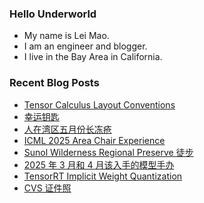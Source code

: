 ### Hello Underworld

- My name is Lei Mao.
- I am an engineer and blogger.
- I live in the Bay Area in California.


### Recent Blog Posts

<!-- BLOG-POST-LIST:START -->
- [Tensor Calculus Layout Conventions](https://leimao.github.io/blog/Tensor-Calculus-Layout-Conventions/)
- [幸运钥匙](https://leimao.github.io/essay/%E5%B9%B8%E8%BF%90%E9%92%A5%E5%8C%99-Lucky-Key-2016/)
- [人在湾区五月份长冻疮](https://leimao.github.io/essay/%E4%BA%BA%E5%9C%A8%E6%B9%BE%E5%8C%BA%E4%BA%94%E6%9C%88%E4%BB%BD%E9%95%BF%E5%86%BB%E7%96%AE/)
- [ICML 2025 Area Chair Experience](https://leimao.github.io/blog/ICML-2025-Area-Chair-Experience/)
- [Sunol Wilderness Regional Preserve 徒步](https://leimao.github.io/life/Sunol-Wilderness-Regional-Preserve-2025-05-03/)
- [2025 年 3 月和 4 月该入手的模型手办](https://leimao.github.io/essay/2025%E5%B9%B43%E6%9C%88%E5%92%8C4%E6%9C%88%E8%AF%A5%E5%85%A5%E6%89%8B%E7%9A%84%E6%A8%A1%E5%9E%8B%E6%89%8B%E5%8A%9E/)
- [TensorRT Implicit Weight Quantization](https://leimao.github.io/blog/TensorRT-Implicit-Weight-Quantization/)
- [CVS 证件照](https://leimao.github.io/essay/CVS%E8%AF%81%E4%BB%B6%E7%85%A7/)
<!-- BLOG-POST-LIST:END -->
